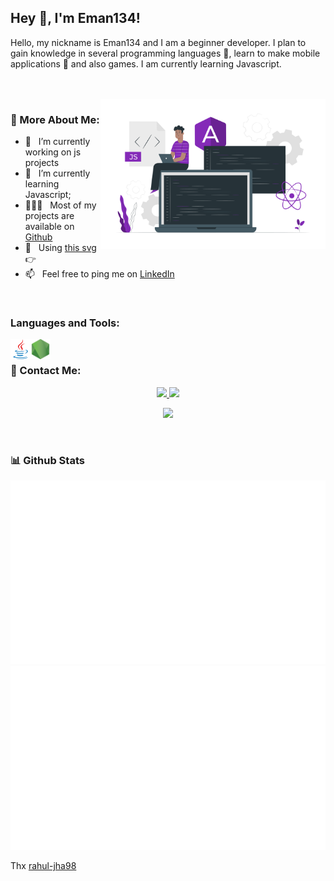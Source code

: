 ## Hey 👋, I'm Eman134!

Hello, my nickname is Eman134 and I am a beginner developer. I plan to gain knowledge in several programming languages 🤖, learn to make mobile applications 📱 and also games. I am currently learning Javascript.

<br/>
<br/>

<img align="right" src="https://github.com/Eman134/Eman134/blob/main/assets/JsImg.svg" width="360px"/>
  
### 🧐 More About Me:

- 🔭 &nbsp; I’m currently working on js projects
- 🌱 &nbsp; I’m currently learning Javascript; 
- 👨🏻‍💻 &nbsp; Most of my projects are available on [Github](https://github.com/Eman134?tab=repositories)
- 🎨 &nbsp; Using [this svg](https://storyset.com/illustration/javascript-frameworks/amico) 👉
- 📫 &nbsp; Feel free to ping me on [LinkedIn](https://www.linkedin.com/in/kaykeeman/)

<br>

### Languages and Tools:
<a href="https://www.java.com" target="_blank"><img align="left" alt="Kotlin" height ="32px" src="https://raw.githubusercontent.com/devicons/devicon/master/icons/java/java-original.svg"></a>
<a href="https://nodejs.org" target="_blank"><img align="left" alt="Node.js" height ="32px" src="https://raw.githubusercontent.com/github/explore/80688e429a7d4ef2fca1e82350fe8e3517d3494d/topics/nodejs/nodejs.png"></a>

<br>

### 📱 Contact Me:

<p align="center">
  <a href="https://twitter.com/AzarielDev" target="_blank">
    <img src="https://img.shields.io/badge/AzawielDev%20-%231DA1F2.svg?&style=for-the-badge&logo=Twitter&logoColor=white"/>
  </a> 
  <a href="https://discord.me/cozythighs" target="_blank">
    <img src="https://img.shields.io/badge/CowzyThwighs%20-%237289DA.svg?&style=for-the-badge&logo=discord&logoColor=white"/>
  </a>
</p>
<p align="center"><a href="https://twitch.tv/sinonaim" target="_blank">
  <img src="https://img.shields.io/badge/Sinonaim%20-%239146FF.svg?&style=for-the-badge&logo=Twitch&logoColor=white"/>
  </a>
</p>

<br>


### 📊 Github Stats
<a href='https://github.com/rahul-jha98/github-stats-transparent'>
  
![Stats Overview](https://raw.githubusercontent.com/eman134/github-stats-transparent/output/generated/overview.svg)
![Most Used Languages](https://raw.githubusercontent.com/eman134/github-stats-transparent/output/generated/languages.svg)
 </a>
 
 Thx [rahul-jha98](https://github.com/rahul-jha98)
